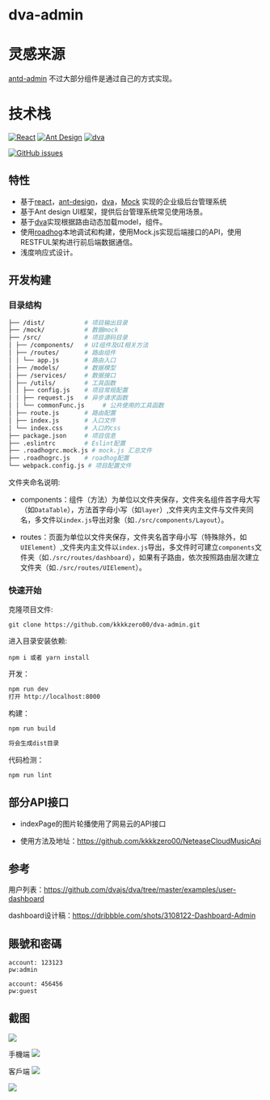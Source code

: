 # dva-admin
# 灵感来源
[antd-admin](https://github.com/zuiidea/antd-admin)
不过大部分组件是通过自己的方式实现。

# 技术栈

[![React](https://img.shields.io/badge/react-^15.6.1-brightgreen.svg?style=flat-square)](https://github.com/facebook/react)
[![Ant Design](https://img.shields.io/badge/ant--design-^2.11.2-yellowgreen.svg?style=flat-square)](https://github.com/ant-design/ant-design)
[![dva](https://img.shields.io/badge/dva-^1.2.0-orange.svg?style=flat-square)](https://github.com/dvajs/dva)

[![GitHub issues](https://img.shields.io/github/issues/zuiidea/antd-admin.svg?style=flat-square)](https://github.com/zuiidea/antd-admin)


## 特性

-   基于[react](https://github.com/facebook/react)，[ant-design](https://github.com/ant-design/ant-design)，[dva](https://github.com/dvajs/dva)，[Mock](https://github.com/nuysoft/Mock) 实现的企业级后台管理系统
-   基于Ant design UI框架，提供后台管理系统常见使用场景。
-   基于[dva](https://github.com/dvajs/dva)实现根据路由动态加载model，组件。
-   使用[roadhog](https://github.com/sorrycc/roadhog)本地调试和构建，使用Mock.js实现后端接口的API，使用RESTFUL架构进行前后端数据通信。
-   浅度响应式设计。



## 开发构建

### 目录结构

```bash
├── /dist/           # 项目输出目录
├── /mock/           # 数据mock
├── /src/            # 项目源码目录
│ ├── /components/   # UI组件及UI相关方法
│ ├── /routes/       # 路由组件
│ │ └── app.js       # 路由入口
│ ├── /models/       # 数据模型
│ ├── /services/     # 数据接口        
│ ├── /utils/        # 工具函数
│ │ ├── config.js    # 项目常规配置
│ │ ├── request.js   # 异步请求函数
│ │ └── commonFunc.js     # 公共使用的工具函数
│ ├── route.js       # 路由配置
│ ├── index.js       # 入口文件
│ └── index.css      # 入口的css
├── package.json     # 项目信息
├── .eslintrc        # Eslint配置
├── .roadhogrc.mock.js # mock.js 汇总文件
├── .roadhogrc.js    # roadhog配置
└── webpack.config.js # 项目配置文件

```

文件夹命名说明:

-   components：组件（方法）为单位以文件夹保存，文件夹名组件首字母大写（如`DataTable`），方法首字母小写（如`layer`）,文件夹内主文件与文件夹同名，多文件以`index.js`导出对象（如`./src/components/Layout`）。

-   routes：页面为单位以文件夹保存，文件夹名首字母小写（特殊除外，如`UIElement`）,文件夹内主文件以`index.js`导出，多文件时可建立`components`文件夹（如`./src/routes/dashboard`），如果有子路由，依次按照路由层次建立文件夹（如`./src/routes/UIElement`）。

### 快速开始

克隆项目文件:

    git clone https://github.com/kkkkzero00/dva-admin.git

进入目录安装依赖:

    npm i 或者 yarn install

开发：

```bash
npm run dev
打开 http://localhost:8000
```

构建：

```bash
npm run build

将会生成dist目录
```

代码检测：

```bash
npm run lint
```


## 部分API接口
- indexPage的图片轮播使用了网易云的API接口

- 使用方法及地址：https://github.com/kkkkzero00/NeteaseCloudMusicApi


## 参考

用户列表：<https://github.com/dvajs/dva/tree/master/examples/user-dashboard>

dashboard设计稿：<https://dribbble.com/shots/3108122-Dashboard-Admin> 

## 賬號和密碼
    account: 123123
    pw:admin

    account: 456456
    pw:guest

## 截图

![](public/demo3.gif)

手機端
![](public/demo4.png)

客戶端
![](public/demo1.png)

![](public/demo2.png)
